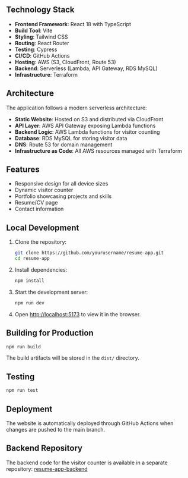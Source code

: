## Technology Stack

- **Frontend Framework**: React 18 with TypeScript
- **Build Tool**: Vite
- **Styling**: Tailwind CSS
- **Routing**: React Router
- **Testing**: Cypress
- **CI/CD**: GitHub Actions
- **Hosting**: AWS (S3, CloudFront, Route 53)
- **Backend**: Serverless (Lambda, API Gateway, RDS MySQL)
- **Infrastructure**: Terraform

## Architecture

The application follows a modern serverless architecture:

- **Static Website**: Hosted on S3 and distributed via CloudFront
- **API Layer**: AWS API Gateway exposing Lambda functions
- **Backend Logic**: AWS Lambda functions for visitor counting
- **Database**: RDS MySQL for storing visitor data
- **DNS**: Route 53 for domain management
- **Infrastructure as Code**: All AWS resources managed with Terraform

## Features

- Responsive design for all device sizes
- Dynamic visitor counter
- Portfolio showcasing projects and skills
- Resume/CV page
- Contact information

## Local Development

1. Clone the repository:

   ```bash
   git clone https://github.com/yourusername/resume-app.git
   cd resume-app
   ```

2. Install dependencies:

   ```bash
   npm install
   ```

3. Start the development server:

   ```bash
   npm run dev
   ```

4. Open [http://localhost:5173](http://localhost:5173) to view it in the browser.

## Building for Production

```bash
npm run build
```

The build artifacts will be stored in the `dist/` directory.

## Testing

```bash
npm run test
```

## Deployment

The website is automatically deployed through GitHub Actions when changes are pushed to the main branch.

## Backend Repository

The backend code for the visitor counter is available in a separate repository:
[resume-app-backend](https://github.com/pkpkvac/resume-app-backend)
